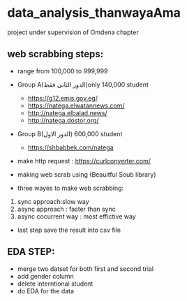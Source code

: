 # data_analysis_thanwayaAma
project under supervision of Omdena chapter
## web scrabbing steps:
- range from 100,000 to 999,999
- Group A(الدور الثانى فقط)only 140,000 student
     - https://g12.emis.gov.eg/
     - https://natega.elwatannews.com/
     - http://natega.elbalad.news/
     - http://natega.dostor.org/ 

- Group B(الدور الاول) 600,000 student
    - https://shbabbek.com/natega

- make http request : https://curlconverter.com/
-  making web scrab using (Beauitful Soub library)
-  three wayes to make web scrabbing:
 1. sync approach:slow way
 2. async approach : faster than sync
 3. async cocurrent way : most effictive way
- last step save the result into csv file
## EDA STEP:
- merge two datset for both first and second trial
- add gender column 
- delete interntional student
- do EDA for the data
